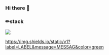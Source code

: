 ### Hi there 👋

### ✏stack     
<img src="https://img.shields.io/badge/springboot-6DB33F?style=for-the-badge&logo=springboot&logoColor=white">

https://img.shields.io/static/v1?label=LABEL&message=MESSAG&color=green
